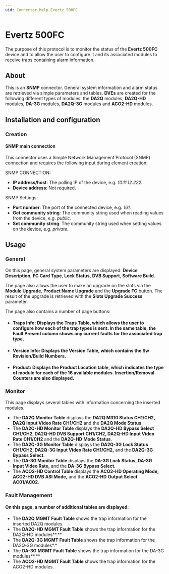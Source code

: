```yaml
---
uid: Connector_help_Evertz_500FC
---
```


# Evertz 500FC

The purpose of this protocol is to monitor the status of the **Evertz 500FC** device and to allow the user to configure it and its associated modules to receive traps containing alarm information.

## About

This is an **SNMP** connector. General system information and alarm status are retrieved via simple parameters and tables. **DVEs** are created for the following different types of modules: the **DA2Q** modules, **DA2Q-HD** modules, **DA-3G** modules, **DA2Q-3G** modules and **ACO2-HD** modules.

## Installation and configuration

### Creation

#### SNMP main connection

This connector uses a Simple Network Management Protocol (SNMP) connection and requires the following input during element creation:

SNMP CONNECTION:

- **IP address/host**: The polling IP of the device, e.g. *10.11.12.222.*
- **Device address**: Not required.

SNMP Settings:

- **Port number**: The port of the connected device, e.g. *161.*
- **Get community string**: The community string used when reading values from the device, e.g. *public.*
- **Set community string**: The community string used when setting values on the device, e.g. *private*.

## Usage

### General

On this page, general system parameters are displayed: **Device Description**, **FC Card Type**, **Lock Status**, **DVB Support**, **Software Build**.

The page also allows the user to make an upgrade on the slots via the **Module Upgrade**, **Product Name Upgrade** and the **Upgrade FC** button. The result of the upgrade is retrieved with the **Slots Upgrade Success** parameter.

The page also contains a number of page buttons:

- #### Traps Info: Displays the Traps Table, which allows the user to configure how each of the trap types is sent. In the same table, the Fault Present column shows any current faults for the associated trap type.

- #### Version Info: Displays the Version Table, which contains the Sw Revision/Build Numbers.

- #### Product: Displays the Product Location table, which indicates the type of module for each of the 16 available modules. Insertion/Removal Counters are also displayed.

### Monitor

This page displays several tables with information concerning the inserted modules.

- The **DA2Q Monitor Table** displays the **DA2Q M310 Status CH1/CH2, DA2Q Input Video Rate CH1/CH2** and the **DA2Q Mode Status**.
- The **DA2Q-HD Monitor Table** displays the **DA2Q-HD Bypass Select CH1/CH2, DA2Q-HD DVB Support CH1/CH2, **DA2Q-HD** Input Video Rate CH1/CH2** and the **DA2Q-HD** **Mode Status**.
- The **DA2Q-3G Monitor Table** displays the **DA2Q-3G Lock Status CH1/CH2, DA2Q-3G Input Video Rate CH1/CH2,** and the **DA2Q-3G** **Bypass Select**.
- The **DA-3G Monitor Table** displays the **DA-3G Lock Status, DA-3G Input Video Rate,** and the **DA-3G** **Bypass Select**.
- The **ACO2-HD Control Table** displays the **ACO2-HD Operating Mode, ACO2-HD DVB ASI Mode,** and the **ACO2-HD** **Output Select AC01/AC02**.

### Fault Management

#### On this page, a number of additional tables are displayed:

- The **DA2Q MGMT Fault Table** shows the trap information for the inserted DA2Q modules.
- The **DA2Q-HD** **MGMT Fault Table** shows the trap information for the DA2Q-HD modules**.**
- The **DA2Q-3G MGMT Fault Table** shows the trap information for the DA2Q-3G modules*.*
- The **DA-3G** **MGMT Fault Table** shows the trap information for the DA-3G modules**.**
- The **ACO2-HD** **MGMT Fault Table** shows the trap information for the ACO2-HD modules.
